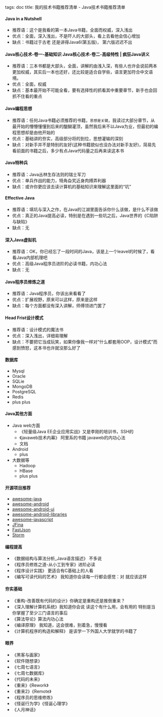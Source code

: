 tags: doc
title: 我的技术书籍推荐清单 - Java技术书籍推荐清单

#### Java in a Nutshell
 + 推荐语：这个是我看的第一本Java书籍，全面而权威，深入浅出
 + 优点：全面，深入浅出，不是吓人的大部头，看上去看他会信心增加
 + 缺点：书籍过于古老  还是讲得Java6(第五版)， 第六版迟迟不出

####  Java核心技术-卷一-基础知识 Java核心技术-卷二-高级特性 | 疯狂Java讲义
 + 推荐语：三本书都是大部头，全面，讲解的由浅入深，有些人也许会说前两本更加权威，其实后一本也还好，还比较是适合自学些，语言更加符合中文语境。
 + 优点：全面，权威
 + 缺点：基本最开始不可能全看，要有选择性的抓看其中重要章节，新手也会回抓不住看的重点

#### Java编程思想
 + 推荐语：任何Java书籍必须推荐的书籍，`思想是关键`，我读过大部分章节，从最开始的懵懵懂懂到后来的醍醐灌顶，虽然我后来不以Java为业，但最初的编程思想却是由他开始的
 + 优点：基础讲的夯实，高级部分将的到位，思想灌输的深刻
 + 缺点：对新手并不是特别的友好(这种书籍貌似也没办法对新手友好)，简易先看前面的书籍之后，多少有点Java代码量之后再来读这本书

#### Java特种兵
 + 推荐语：Java丛林生存法则的瑞士军刀
 + 优点：单兵作战的能力，犄角旮旯近身肉搏弄利器
 + 缺点：或许你更应该去读计算机的基础知识来理解这里面的“坑”

#### Effective Java
 + 推荐语：填坑与深入之作，在Java的江湖里面告诉你什么该做，是什么不该做
 + 优点：真正的Java提高必读，特别是在遇到一些坑之后，Java世界的《C陷阱与缺陷》
 + 缺点：无

#### 深入Java虚拟机
 + 推荐语：OK，你已经忘了一段时间的Java，该是上一个leavel的时候了，看看Java内部机理吧
 + 优点：高级Java程序员进阶的必读书籍，内功心法
 + 缺点：无

#### Java程序员修炼之道
 + 推荐语：Java程序员，你该出来看看了
 + 优点：扩展视野，原来可以这样，原来是这样
 + 缺点：每个方面都没有深入讲解，师傅领进门罢了

#### Head Frist设计模式
 + 推荐语：设计模式的魔法书
 + 优点：深入浅出，详细易理解
 + 缺点：不要把它当成玩笑，如果你像我一样对“什么都套用OOP，设计模式”而感到愤怒，这本书也许就没那么好了

#### 数据库
 + Mysql
 + Oracle
 + SQLie
 + MongoDB
 + PostgreSQL
 + Redis
 + plus plus

#### Java其他方面
  + Java web方面
    - 《轻量级Java EE企业应用实战》又是李刚的培训书，SSH的
    - 《javaweb技术内幕》 阿里系的书籍 javaweb的内功心法
    - 文档
  + Android
    - plus
  + 大数据等
    - Hadoop
    - HBase
    - plus plus

#### 开源项目推荐
 + [awesome-java](https://github.com/akullpp/awesome-java)
 + [awesome-android](https://github.com/snowdream/awesome-android)
 + [awesome-android-ui](https://github.com/wasabeef/awesome-android-ui)
 + [awesome-android-libraries](https://github.com/wasabeef/awesome-android-libraries)
 + [awesome-javascript](https://github.com/sorrycc/awesome-javascript)
 + [JFina](https://github.com/jfinal/jfinal)
 + [FastJson](https://github.com/alibaba/fastjson)
 + [Storm](https://github.com/nathanmarz/storm)

#### 编程提高
 + 《数据结构与算法分析_Java语言描述》 不多说
 + 《程序员修炼之道-从小工到专家》进阶必读
 + 《程序设计实践》 更适合有C基础上的人看
 + 《编写可读代码的艺术》 我知道你会读每一行都会感觉：对 就应该这样

#### 夯实基础
 + 《重构-改善既有代码的设计》你确定是重构还是推倒重来？
 + 《深入理解计算机系统》我知道你会说 读这个有什么用，会有用的 特别是当你掌握了至少三门语言的事后
 + 《算法导论》算法内功心法
 + 《编译原理》 我知道，这会很难，别着急，慢慢看
 + 《计算机程序的构造和解释》 是该学一下外国人大学就学的书籍了

#### 眼界
 + 《黑客与画家》
 + 《软件随想录》
 + 《七周七语言》
 + 《七周七数据库》
 + 《代码的未来》
 + 《重来》《Rework》
 + 《重来2》《Remote》
 + 《程序员的思维修炼》
 + 《怪诞行为学》《怪诞心理学》
 + 《人月神话》